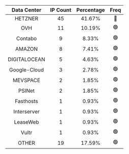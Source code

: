 | Data Center | IP Count | Percentage | Freq |
|:------------:|:--------:|:-----------:|:-----:|
| HETZNER | 45 | 41.67% | 🔴 |
| OVH | 11 | 10.19% | 🟢 |
| Contabo | 9 | 8.33% | 🟢 |
| AMAZON | 8 | 7.41% | 🟢 |
| DIGITALOCEAN | 5 | 4.63% | 🟢 |
| Google-Cloud | 3 | 2.78% | 🟢 |
| MEVSPACE | 2 | 1.85% | 🟢 |
| PSINet | 2 | 1.85% | 🟢 |
| Fasthosts | 1 | 0.93% | 🟢 |
| Interserver | 1 | 0.93% | 🟢 |
| LeaseWeb | 1 | 0.93% | 🟢 |
| Vultr | 1 | 0.93% | 🟢 |
| OTHER | 19 | 17.59% | 🟢 |